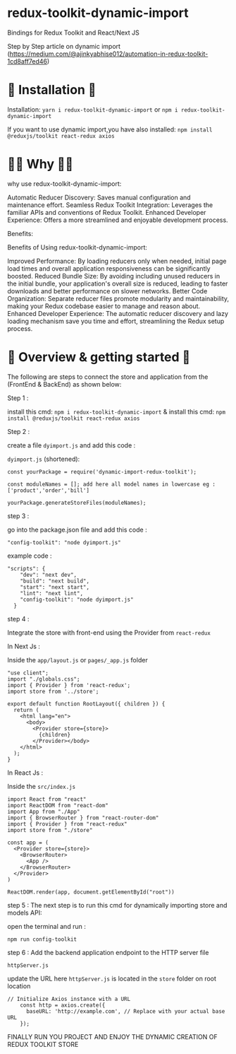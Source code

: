 # redux-toolkit-dynamic-import

Bindings for Redux Toolkit and React/Next JS

Step by Step article on dynamic import (https://medium.com/@ajinkyabhise012/automation-in-redux-toolkit-1cd8aff7ed46)

# 🚀 Installation 🚀

Installation: `yarn i redux-toolkit-dynamic-import` or `npm i redux-toolkit-dynamic-import`

If you want to use dynamic import,you have also installed: `npm install @reduxjs/toolkit react-redux axios`

# 👩‍🎓 Why 👩‍🎓

why use redux-toolkit-dynamic-import:

Automatic Reducer Discovery: Saves manual configuration and maintenance effort.
Seamless Redux Toolkit Integration: Leverages the familiar APIs and conventions of Redux Toolkit.
Enhanced Developer Experience: Offers a more streamlined and enjoyable development process.

Benefits:

Benefits of Using redux-toolkit-dynamic-import:

Improved Performance: By loading reducers only when needed, initial page load times and overall application responsiveness can be significantly boosted.
Reduced Bundle Size: By avoiding including unused reducers in the initial bundle, your application's overall size is reduced, leading to faster downloads and better performance on slower networks.
Better Code Organization: Separate reducer files promote modularity and maintainability, making your Redux codebase easier to manage and reason about.
Enhanced Developer Experience: The automatic reducer discovery and lazy loading mechanism save you time and effort, streamlining the Redux setup process.

# 👟 Overview & getting started 👟


The following are steps to connect the store and application from the (FrontEnd & BackEnd) as shown below:

Step 1 : 

install this cmd: `npm i redux-toolkit-dynamic-import`
& 
install this cmd: `npm install @reduxjs/toolkit react-redux axios`
 
Step 2 :

create a file `dyimport.js` and add this code :

`dyimport.js` (shortened):

```
const yourPackage = require('dynamic-import-redux-toolkit');

const moduleNames = []; add here all model names in lowercase eg : ['product','order','bill']

yourPackage.generateStoreFiles(moduleNames);

```

step 3 : 

go into the package.json file and add this code :

`"config-toolkit": "node dyimport.js"`

example code : 

```
"scripts": {
    "dev": "next dev",
    "build": "next build",
    "start": "next start",
    "lint": "next lint",
    "config-toolkit": "node dyimport.js"
  }
```

step 4 : 

Integrate the store with front-end using the Provider from `react-redux`

In Next Js :

Inside the `app/layout.js` or `pages/_app.js` folder

```
"use client";
import "./globals.css";
import { Provider } from 'react-redux';
import store from '../store';

export default function RootLayout({ children }) {
  return (
    <html lang="en">
      <body>
        <Provider store={store}>
          {children}
        </Provider></body>
    </html>
  );
}
```

In React Js : 

Inside the `src/index.js`

```
import React from "react"
import ReactDOM from "react-dom"
import App from "./App"
import { BrowserRouter } from "react-router-dom"
import { Provider } from "react-redux"
import store from "./store"

const app = (
  <Provider store={store}>
    <BrowserRouter>
      <App />
    </BrowserRouter>
  </Provider>
)

ReactDOM.render(app, document.getElementById("root"))

```

step 5 :
The next step is to run this cmd for dynamically importing store and models API:

open the terminal and run : 

`npm run config-toolkit`

step 6 :
Add the backend application endpoint to the HTTP server file

`httpServer.js`

update the URL here `httpServer.js` is located in the `store` folder on root location

```
// Initialize Axios instance with a URL
    const http = axios.create({
      baseURL: 'http://example.com', // Replace with your actual base URL
    });
```

FINALLY RUN YOU PROJECT AND ENJOY THE DYNAMIC CREATION OF REDUX TOOLKIT STORE
